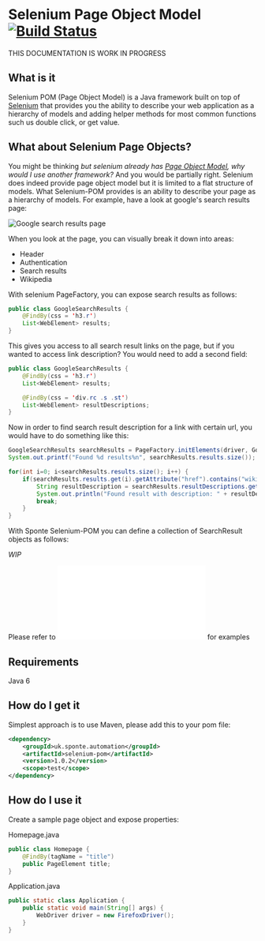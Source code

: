 # Selenium Page Object Model [![Build Status](https://travis-ci.org/sponte/selenium-pom.svg?branch=develop)](https://travis-ci.org/sponte/selenium-pom) #

THIS DOCUMENTATION IS WORK IN PROGRESS

## What is it ##

Selenium POM (Page Object Model) is a Java framework built on top of [Selenium](https://github.com/SeleniumHQ/selenium) that provides you the ability to describe your web application as a hierarchy of models and adding helper methods for most common functions such us double click, or get value.

## What about Selenium Page Objects? ##

You might be thinking _but selenium already has [Page Object Model](https://code.google.com/p/selenium/wiki/PageObjects), why would I use another framework?_ And you would be partially right. Selenium does indeed provide page object model but it is limited to a flat structure of models. What Selenium-POM provides is an ability to describe your page as a hierarchy of models. For example, have a look at google's search results page:

![Google search results page](https://cdn.pbrd.co/images/8mWndwr.png)

When you look at the page, you can visually break it down into areas:

- Header
- Authentication
- Search results
- Wikipedia

With selenium PageFactory, you can expose search results as follows:

```java
public class GoogleSearchResults {
    @FindBy(css = 'h3.r')
    List<WebElement> results;
}
```

This gives you access to all search result links on the page, but if you wanted to access link description? You would need to add a second field:

```java
public class GoogleSearchResults {
    @FindBy(css = 'h3.r')
    List<WebElement> results;

    @FindBy(css = 'div.rc .s .st')
    List<WebElement> resultDescriptions;
}
```

Now in order to find search result description for a link with certain url, you would have to do something like this:

```java
GoogleSearchResults searchResults = PageFactory.initElements(driver, GoogleSearchResults.class);
System.out.printf("Found %d results%n", searchResults.results.size());

for(int i=0; i<searchResults.results.size(); i++) {
    if(searchResults.results.get(i).getAttribute("href").contains("wikipedia")) {
        String resultDescription = searchResults.resultDescriptions.get(i).getText();
        System.out.println("Found result with description: " + resultDescription);
        break;
    }
}
```

With Sponte Selenium-POM you can define a collection of SearchResult objects as follows:

*WIP*

Please refer to ![TestPage.java](src/test/java/uk/sponte/automation/seleniumpom/testobjects/pages/TestPage.java) for examples

## Requirements ##

Java 6

## How do I get it ##

Simplest approach is to use Maven, please add this to your pom file:

```xml
<dependency>
    <groupId>uk.sponte.automation</groupId>
    <artifactId>selenium-pom</artifactId>
    <version>1.0.2</version>
    <scope>test</scope>
</dependency>
```

## How do I use it ##

Create a sample page object and expose properties:

Homepage.java

```java
public class Homepage {
    @FindBy(tagName = "title")
    public PageElement title;
}
```

Application.java

```java
public static class Application {
    public static void main(String[] args) {
        WebDriver driver = new FirefoxDriver();
    }
}
```
